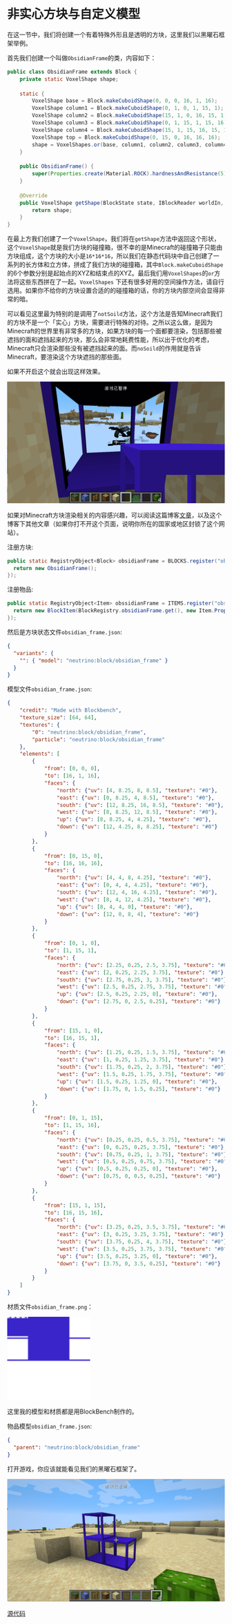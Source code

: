 # 非实心方块与自定义模型

在这一节中，我们将创建一个有着特殊外形且是透明的方块，这里我们以黑曜石框架举例。

首先我们创建一个叫做`ObsidianFrame`的类，内容如下：

```java
public class ObsidianFrame extends Block {
    private static VoxelShape shape;

    static {
        VoxelShape base = Block.makeCuboidShape(0, 0, 0, 16, 1, 16);
        VoxelShape column1 = Block.makeCuboidShape(0, 1, 0, 1, 15, 1);
        VoxelShape column2 = Block.makeCuboidShape(15, 1, 0, 16, 15, 1);
        VoxelShape column3 = Block.makeCuboidShape(0, 1, 15, 1, 15, 16);
        VoxelShape column4 = Block.makeCuboidShape(15, 1, 15, 16, 15, 16);
        VoxelShape top = Block.makeCuboidShape(0, 15, 0, 16, 16, 16);
        shape = VoxelShapes.or(base, column1, column2, column3, column4, top);
    }

    public ObsidianFrame() {
        super(Properties.create(Material.ROCK).hardnessAndResistance(5).notSolid());
    }

    @Override
    public VoxelShape getShape(BlockState state, IBlockReader worldIn, BlockPos pos, ISelectionContext context) {
        return shape;
    }
}
```

在最上方我们创建了一个`VoxelShape`，我们将在`getShape`方法中返回这个形状，这个``VoxelShape``就是我们方块的碰撞箱，很不幸的是Minecraft的碰撞箱子只能由方块组成，这个方块的大小是`16*16*16`，所以我们在静态代码块中自己创建了一系列的长方体和立方体，拼成了我们方块的碰撞箱，其中`Block.makeCuboidShape`的6个参数分别是起始点的XYZ和结束点的XYZ。最后我们用`VoxelShapes`的`or`方法将这些东西拼在了一起。`VoxelShapes` 下还有很多好用的空间操作方法，请自行选用。如果你不给你的方块设置合适的的碰撞箱的话，你的方块内部空间会显得非常的暗。

可以看见这里最为特别的是调用了`notSoild`方法，这个方法是告知Minecraft我们的方块不是一个「实心」方块，需要进行特殊的对待。之所以这么做，是因为Minecraft的世界里有非常多的方块，如果方块的每一个面都要渲染，包括那些被遮挡的面和遮挡起来的方块，那么会非常地耗费性能，所以出于优化的考虑，Minecraft只会渲染那些没有被遮挡起来的面。而`noSoild`的作用就是告诉Minecraft，要渲染这个方块遮挡的那些面。

如果不开启这个就会出现这样效果。

![image-20200428204119348](nonesoildblock.assets/image-20200428204119348.png)

如果对Minecraft方块渲染相关的内容感兴趣，可以阅读这篇博客[文章](https://greyminecraftcoder.blogspot.com/2020/04/block-rendering-1144.html)，以及这个博客下其他文章（如果你打不开这个页面，说明你所在的国家或地区封锁了这个网站）。

注册方块:

```java
public static RegistryObject<Block> obsidianFrame = BLOCKS.register("obsidian_frame", () -> {
  return new ObsidianFrame();
});
```

注册物品:

```java
public static RegistryObject<Item> obssidianFrame = ITEMS.register("obsidian_frame", () -> {
  return new BlockItem(BlockRegistry.obsidianFrame.get(), new Item.Properties().group(ModGroup.itemGroup));
});
```



然后是方块状态文件`obsidian_frame.json`:

```json
{
  "variants": {
    "": { "model": "neutrino:block/obsidian_frame" }
  }
}
```

模型文件`obsidian_frame.json`:

```json
{
	"credit": "Made with Blockbench",
	"texture_size": [64, 64],
	"textures": {
		"0": "neutrino:block/obsidian_frame",
		"particle": "neutrino:block/obsidian_frame"
	},
	"elements": [
		{
			"from": [0, 0, 0],
			"to": [16, 1, 16],
			"faces": {
				"north": {"uv": [4, 8.25, 8, 8.5], "texture": "#0"},
				"east": {"uv": [0, 8.25, 4, 8.5], "texture": "#0"},
				"south": {"uv": [12, 8.25, 16, 8.5], "texture": "#0"},
				"west": {"uv": [8, 8.25, 12, 8.5], "texture": "#0"},
				"up": {"uv": [8, 8.25, 4, 4.25], "texture": "#0"},
				"down": {"uv": [12, 4.25, 8, 8.25], "texture": "#0"}
			}
		},
		{
			"from": [0, 15, 0],
			"to": [16, 16, 16],
			"faces": {
				"north": {"uv": [4, 4, 8, 4.25], "texture": "#0"},
				"east": {"uv": [0, 4, 4, 4.25], "texture": "#0"},
				"south": {"uv": [12, 4, 16, 4.25], "texture": "#0"},
				"west": {"uv": [8, 4, 12, 4.25], "texture": "#0"},
				"up": {"uv": [8, 4, 4, 0], "texture": "#0"},
				"down": {"uv": [12, 0, 8, 4], "texture": "#0"}
			}
		},
		{
			"from": [0, 1, 0],
			"to": [1, 15, 1],
			"faces": {
				"north": {"uv": [2.25, 0.25, 2.5, 3.75], "texture": "#0"},
				"east": {"uv": [2, 0.25, 2.25, 3.75], "texture": "#0"},
				"south": {"uv": [2.75, 0.25, 3, 3.75], "texture": "#0"},
				"west": {"uv": [2.5, 0.25, 2.75, 3.75], "texture": "#0"},
				"up": {"uv": [2.5, 0.25, 2.25, 0], "texture": "#0"},
				"down": {"uv": [2.75, 0, 2.5, 0.25], "texture": "#0"}
			}
		},
		{
			"from": [15, 1, 0],
			"to": [16, 15, 1],
			"faces": {
				"north": {"uv": [1.25, 0.25, 1.5, 3.75], "texture": "#0"},
				"east": {"uv": [1, 0.25, 1.25, 3.75], "texture": "#0"},
				"south": {"uv": [1.75, 0.25, 2, 3.75], "texture": "#0"},
				"west": {"uv": [1.5, 0.25, 1.75, 3.75], "texture": "#0"},
				"up": {"uv": [1.5, 0.25, 1.25, 0], "texture": "#0"},
				"down": {"uv": [1.75, 0, 1.5, 0.25], "texture": "#0"}
			}
		},
		{
			"from": [0, 1, 15],
			"to": [1, 15, 16],
			"faces": {
				"north": {"uv": [0.25, 0.25, 0.5, 3.75], "texture": "#0"},
				"east": {"uv": [0, 0.25, 0.25, 3.75], "texture": "#0"},
				"south": {"uv": [0.75, 0.25, 1, 3.75], "texture": "#0"},
				"west": {"uv": [0.5, 0.25, 0.75, 3.75], "texture": "#0"},
				"up": {"uv": [0.5, 0.25, 0.25, 0], "texture": "#0"},
				"down": {"uv": [0.75, 0, 0.5, 0.25], "texture": "#0"}
			}
		},
		{
			"from": [15, 1, 15],
			"to": [16, 15, 16],
			"faces": {
				"north": {"uv": [3.25, 0.25, 3.5, 3.75], "texture": "#0"},
				"east": {"uv": [3, 0.25, 3.25, 3.75], "texture": "#0"},
				"south": {"uv": [3.75, 0.25, 4, 3.75], "texture": "#0"},
				"west": {"uv": [3.5, 0.25, 3.75, 3.75], "texture": "#0"},
				"up": {"uv": [3.5, 0.25, 3.25, 0], "texture": "#0"},
				"down": {"uv": [3.75, 0, 3.5, 0.25], "texture": "#0"}
			}
		}
	]
}
```

材质文件`obsidian_frame.png`：

<img src="nonesoildblock.assets/obsidian_frame.png" alt="obsidian_frame" style="zoom:300%;" />

这里我的模型和材质都是用BlockBench制作的。

物品模型`obsidian_frame.json`:

```json
{
  "parent": "neutrino:block/obsidian_frame"
}
```

打开游戏，你应该就能看见我们的黑曜石框架了。

![image-20200428214022814](nonesoildblock.assets/image-20200428214022814.png)

[源代码](https://github.com/FledgeXu/NeutrinoSourceCode/tree/master/src/main/java/com/tutorial/neutrino/nonesoildblock)


